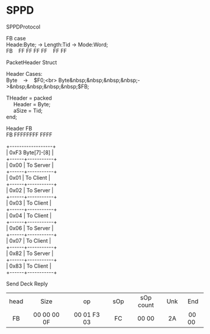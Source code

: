 # SPPD
SPPDProtocol

FB case<br>
Heade:Byte;&nbsp;->&nbsp;Length:Tid&nbsp;->&nbsp;Mode:Word;<br>
FB&nbsp;&nbsp;&nbsp;&nbsp;FF&nbsp;FF&nbsp;FF&nbsp;FF&nbsp;&nbsp;&nbsp;&nbsp;FF&nbsp;FF




PacketHeader Struct

Header Cases:<br>
Byte&nbsp;&nbsp;&nbsp;&nbsp;->&nbsp;&nbsp;&nbsp;&nbsp;$F0;<br>
Byte&nbsp;&nbsp;&nbsp;&nbsp;->&nbsp;&nbsp;&nbsp;&nbsp;$FB;

THeader = packed<br>
&nbsp;&nbsp;&nbsp;&nbsp; Header  = Byte; <br>
&nbsp;&nbsp;&nbsp;&nbsp; aSize   = Tid; <br>
end;

Header	FB	
FB	FFFFFFFF	FFFF

+------------------+<br>
| 0xF3 Byte[7]-[8] |<br>
+------+-----------+<br>
| 0x00 | To Server |<br>
+------+-----------+<br>
| 0x01 | To Client |<br>
+------+-----------+<br>
| 0x02 | To Server |<br>
+------+-----------+<br>
| 0x03 | To Client |<br>
+------+-----------+<br>
| 0x04 | To Client |<br>
+------+-----------+<br>
| 0x06 | To Server |<br>
+------+-----------+<br>
| 0x07 | To Client |<br>
+------+-----------+<br>
| 0x82 | To Server |<br>
+------+-----------+<br>
| 0x83 | To Client |<br>
+------+-----------+<br>

Send Deck Reply
<table style="width: 534px;">
<tbody>
<tr>
<td style="width: 10px; text-align: center;">head</td>
<td style="width: 187px; text-align: center;">Size</td>
<td style="width: 201px; text-align: center;">op</td>
<td style="width: 68px; text-align: center;">sOp</td>
<td style="width: 115px; text-align: center;">sOp count</td>
<td style="width: 10px; text-align: center;">&nbsp;Unk</td>
<td style="width: 65px; text-align: center;">&nbsp;End</td>
</tr>
<tr>
<td style="width: 10px; text-align: center;">FB</td>
<td style="width: 187px; text-align: center;">00 00 00 0F</td>
<td style="width: 201px; text-align: center;">00 01 F3 03</td>
<td style="width: 68px; text-align: center;">FC</td>
<td style="width: 115px; text-align: center;">00 00</td>
<td style="width: 10px; text-align: center;">&nbsp;2A</td>
<td style="width: 65px; text-align: center;">00 00&nbsp;</td>
</tr>
</tbody>
</table>

